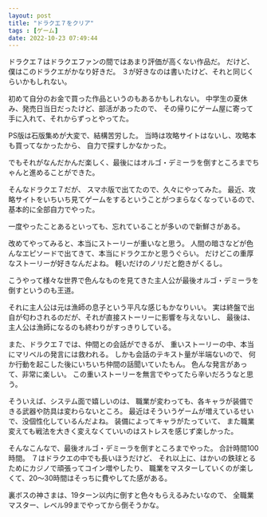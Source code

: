 ```yaml
---
layout: post
title: "ドラクエ７をクリア"
tags : [ゲーム]
date: 2022-10-23 07:49:44
---
```





ドラクエ７はドラクエファンの間ではあまり評価が高くない作品だ。
だけど、僕はこのドラクエがかなり好きだ。
３が好きなのは書いたけど、それと同じくらいかもしれない。

初めて自分のお金で買った作品というのもあるかもしれない。
中学生の夏休み、発売日当日だったけど、部活があったので、
その帰りにゲーム屋に寄って手に入れて、それからずっとやってた。

PS版は石版集めが大変で、結構苦労した。
当時は攻略サイトはないし、攻略本も買ってなかったから、
自力で探すしかなかった。

でもそれがなんだかんだ楽しく、最後にはオルゴ・デミーラを倒すところまでちゃんと進めることができた。




そんなドラクエ７だが、
スマホ版で出てたので、久々にやってみた。
最近、攻略サイトをいちいち見てゲームをするということがつまらなくなっているので、
基本的に全部自力でやった。

一度やったことあるといっても、忘れていることが多いので新鮮さがある。


改めてやってみると、本当にストーリーが重いなと思う。
人間の暗さなどが色んなエピソードで出てきて、本当にドラクエかと思うぐらい。
だけどこの重厚なストーリーが好きなんだよね。
軽いだけのノリだと飽きがくるし。

こうやって様々な世界で色んなものを見てきた主人公が最後オルゴ・デミーラを倒すというのも王道。

それに主人公は元は漁師の息子という平凡な感じもかなりいい。
実は終盤で出自が匂わされるのだが、それが直接ストーリーに影響を与えないし、
最後は、主人公は漁師になるのも終わりがすっきりしている。


また、ドラクエ７では、仲間との会話ができるが、
重いストーリーの中、本当にマリベルの発言には救われる。
しかも会話のテキスト量が半端ないので、
何か行動を起こした後にいちいち仲間の話聞いていたもん。
色んな発言があって、非常に楽しい。
この重いストーリーを無言でやってたら辛いだろうなと思う。

そういえば、システム面で嬉しいのは、
職業が変わっても、各キャラが装備できる武器や防具は変わらないところ。
最近はそういうゲームが増えているせいで、没個性化しているんだよね。
装備によってキャラがたっていて、
また職業変えても戦法を大きく変えなくていいのはストレスを感じず楽しかった。



そんなこんなで、最後オルゴ・デミーラを倒すところまでやった。
合計時間100時間。
７はドラクエの中でも長いほうだけど、
それ以上に、はかいの鉄球とるためにカジノで頑張ってコイン増やしたり、
職業をマスターしていくのが楽しくて、20〜30時間はそっちに費やしてた感がある。

裏ボスの神さまは、19ターン以内に倒すと色々もらえるみたいなので、
全職業マスター、レベル99までやってから倒そうかな。









